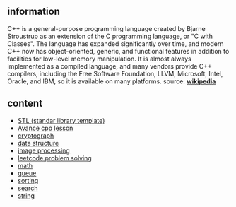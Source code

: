 ## information
C++ is a general-purpose programming language created by Bjarne Stroustrup as an extension of the C programming language, or "C with Classes". The language has expanded significantly over time, and modern C++ now has object-oriented, generic, and functional features in addition to facilities for low-level memory manipulation. It is almost always implemented as a compiled language, and many vendors provide C++ compilers, including the Free Software Foundation, LLVM, Microsoft, Intel, Oracle, and IBM, so it is available on many platforms.
source: [**wikipedia**](https://en.wikipedia.org/wiki/C%2B%2B)

## content
- [STL (standar library template)](https://github.com/slowy07/CppLesson/tree/master/STL)
- [Avance cpp lesson](https://github.com/slowy07/CppLesson/tree/master/advance)
- [cryptograph](https://github.com/slowy07/CppLesson/tree/master/cryptography)
- [data structure](https://github.com/slowy07/CppLesson/tree/master/dataStructure)
- [image processing](https://github.com/slowy07/CppLesson/tree/master/imageProcessing)
- [leetcode problem solving](https://github.com/slowy07/CppLesson/tree/master/leetCodeSolution)
- [math](https://github.com/slowy07/CppLesson/tree/master/math)
- [queue](https://github.com/slowy07/CppLesson/tree/master/queue)
- [sorting](https://github.com/slowy07/CppLesson/tree/master/sorting)
- [search](https://github.com/slowy07/CppLesson/tree/master/search)
- [string](https://github.com/slowy07/CppLesson/tree/master/string)
